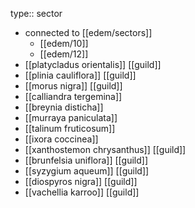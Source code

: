 type:: sector

- connected to [[edem/sectors]]
	- [[edem/10]]
	- [[edem/12]]
- [[platycladus orientalis]] [[guild]]
- [[plinia cauliflora]] [[guild]]
- [[morus nigra]] [[guild]]
- [[calliandra tergemina]]
- [[breynia disticha]]
- [[murraya paniculata]]
- [[talinum fruticosum]]
- [[ixora coccinea]]
- [[xanthostemon chrysanthus]] [[guild]]
- [[brunfelsia uniflora]] [[guild]]
- [[syzygium aqueum]] [[guild]]
- [[diospyros nigra]] [[guild]]
- [[vachellia karroo]] [[guild]]